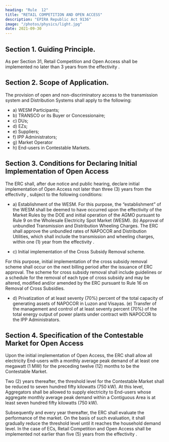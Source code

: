 ```yaml
---
heading: "Rule  12"
title: "RETAIL COMPETITION AND OPEN ACCESS"
description: "EPIRA Republic Act 9136"
image: "/photos/physics/light.jpg"
date: 2021-09-30
---
```



## Section 1. Guiding Principle.

As per Section 31, Retail Competition and Open Access shall be implemented no later than 3 years from the effectivity .

## Section 2. Scope of Application.

The provision of open and non-discriminatory access to the transmission system and Distribution Systems shall apply to the following:

- a) WESM Participants;
- b) TRANSCO or its Buyer or Concessionaire;
- c) DUs;
- d) EZs;
- e) Suppliers;
- f) IPP Administrators;
- g) Market Operator
- h) End-users in Contestable Markets.

## Section 3. Conditions for Declaring Initial Implementation of Open Access

The ERC shall, after due notice and public hearing, declare initial implementation of Open Access not later than three (3) years from the effectivity , subject to the following conditions:

- a) Establishment of the WESM.
For this purpose, the “establishment” of the WESM shall be deemed to
have occurred upon the effectivity of the Market Rules by the DOE
and initial operation of the AGMO pursuant to Rule 9 on the
Wholesale Electricity Spot Market (WESM).
(b)
Approval of unbundled Transmission and Distribution Wheeling
Charges.
The ERC shall approve the unbundled rates of NAPOCOR and Distribution
Utilities, which shall include the transmission and wheeling charges,
within one (1) year from the effectivity .

- c) Initial implementation of the Cross Subsidy Removal scheme.

For this purpose, initial implementation of the cross subsidy removal scheme shall occur on the next billing period after the issuance of ERC approval. The scheme for cross subsidy removal shall include
guidelines or a schedule for the removal of each type of cross subsidy
and may be altered, modified and/or amended by the ERC pursuant
to Rule 16 on Removal of Cross Subsidies.

- d) Privatization of at least seventy (70%) percent of the total capacity of generating assets of NAPOCOR in Luzon and Visayas.
(e) Transfer of the management and control of at least seventy percent (70%) of the total energy output of power plants under contract with NAPOCOR to the IPP Administrators.

## Section 4. Specification of the Contestable Market for Open Access

Upon the initial implementation of Open Access, the ERC shall allow all electricity End-users with a monthly average peak demand of at least one megawatt (1 MW) for the preceding twelve (12) months to be the Contestable
Market. 

Two (2) years thereafter, the threshold level for the Contestable Market shall be reduced to seven hundred fifty kilowatts (750 kW). At this level, Aggregators shall be allowed to supply electricity to End-users whose
aggregate monthly average peak demand within a Contiguous Area is at
least seven hundred fifty kilowatts (750 kW). 

Subsequently and every year thereafter, the ERC shall evaluate the performance of the market. On the
basis of such evaluation, it shall gradually reduce the threshold level until it
reaches the household demand level. In the case of ECs, Retail Competition
and Open Access shall be implemented not earlier than five (5) years from
the effectivity .


